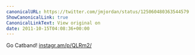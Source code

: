 ```yaml
---
canonicalURL: https://twitter.com/jmjordan/status/125060480363544579
ShowCanonicalLink: true
CanonicalLinkText: View original on
date: 2011-10-15T04:08:36+00:00
---
```

Go Catband! [instagr.am/p/QLRm2/](http://instagr.am/p/QLRm2/)